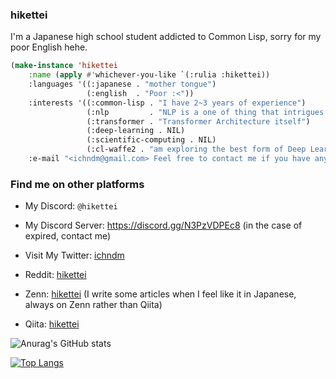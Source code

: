 ### hikettei

I'm a Japanese high school student addicted to Common Lisp, sorry for my poor English hehe.

```lisp
(make-instance 'hikettei
    :name (apply #'whichever-you-like `(:rulia :hikettei))
    :languages '((:japanese . "mother tongue")
                 (:english  . "Poor :<"))
    :interests '((:common-lisp . "I have 2~3 years of experience")
                 (:nlp         . "NLP is a one of thing that intrigues me")
                 (:transformer . "Transformer Architecture itself")
                 (:deep-learning . NIL)
                 (:scientific-computing . NIL)
                 (:cl-waffe2 . "am exploring the best form of Deep Learning Framework for Common Lisp at cl-waffe2 repo"))
    :e-mail "<ichndm@gmail.com> Feel free to contact me if you have any :)")
```

### Find me on other platforms

- My Discord: `@hikettei`

- My Discord Server: https://discord.gg/N3PzVDPEc8 (in the case of expired, contact me)

- Visit My Twitter: [ichndm](https://twitter.com/ichndm)

- Reddit: [hikettei](https://www.reddit.com/user/hikettei)

- Zenn:   [hikettei](https://zenn.dev/hikettei) (I write some articles when I feel like it in Japanese, always on Zenn rather than Qiita)

- Qiita:  [hikettei](https://qiita.com/hikettei)

  
![Anurag's GitHub stats](https://github-readme-stats.vercel.app/api?username=hikettei&show_icons=true&theme=graywhite&count_private=true)

[![Top Langs](https://github-readme-stats.vercel.app/api/top-langs/?username=hikettei)](https://github.com/anuraghazra/github-readme-stats)

